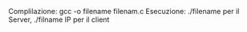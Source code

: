 Complilazione: gcc -o filename filenam.c
Esecuzione: ./filename <Porta> per il Server, ./filname IP <Porta> per il client 
